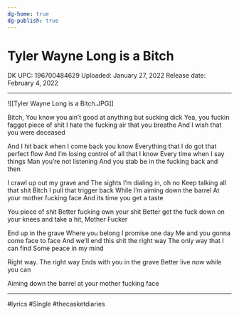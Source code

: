 ```yaml
---
dg-home: true
dg-publish: true
---
```

# Tyler Wayne Long is a Bitch

DK UPC: 196700484629
Uploaded: January 27, 2022
Release date: February 4, 2022



---

![[Tyler Wayne Long is a Bitch.JPG]]


Bitch,
You know you ain’t good at anything but sucking dick
Yea, you fuckin faggot piece of shit
I hate the fucking air that you breathe
And I wish that you were deceased

And I hit back when I come back you know
Everything that I do got that perfect flow
And I’m losing control of all that I know
Every time when I say things 
Man you’re not listening
And you stab be in the fucking back and then

I crawl up out my grave and
The sights I’m dialing in, oh no
Keep talking all that shit Bitch
I pull that trigger back 
While I’m aiming down the barrel 
At your mother fucking face 
And its time you get a taste

You piece of shit
Better fucking own your shit
Better get the fuck down on your knees and take a hit, Mother Fucker

End up in the grave
Where you belong I promise one day
Me and you gonna come face to face
And we’ll end this shit the right way
The only way that I can find
Some peace in my mind

Right way. 
The right way 
Ends with you in the grave
Better live now while you can 

Aiming down the barrel at your mother fucking face 

---

#lyrics #Single #thecasketdiaries 